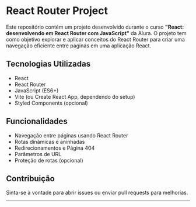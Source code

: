 # React Router Project

Este repositório contém um projeto desenvolvido durante o curso **"React: desenvolvendo em React Router com JavaScript"** da Alura. O projeto tem como objetivo explorar e aplicar conceitos do React Router para criar uma navegação eficiente entre páginas em uma aplicação React.

## Tecnologias Utilizadas

- React  
- React Router  
- JavaScript (ES6+)  
- Vite (ou Create React App, dependendo do setup)  
- Styled Components (opcional)  

## Funcionalidades

- Navegação entre páginas usando React Router  
- Rotas dinâmicas e aninhadas  
- Redirecionamentos e Página 404  
- Parâmetros de URL  
- Proteção de rotas (opcional)  


## Contribuição

Sinta-se à vontade para abrir issues ou enviar pull requests para melhorias.

---
